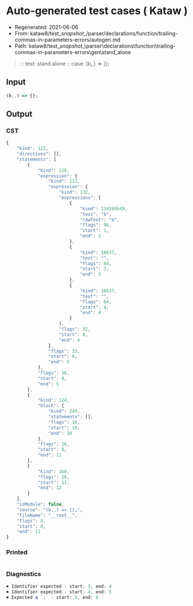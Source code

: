 # Auto-generated test cases ( Kataw )
- Regenerated: 2021-06-06
- From: kataw8/test\__snapshot__/parser/declarations/function/trailing-commas-in-parameters-errors/autogen.md
- Path: kataw8/test\__snapshot__\parser\declarations\function\trailing-commas-in-parameters-errors\gen\stand_alone
> :: test: stand alone
> :: case: (b,,) => {};
## Input

`````js
(b,,) => {};
`````
## Output

### CST

```javascript
{
    "kind": 122,
    "directives": [],
    "statements": [
        {
            "kind": 120,
            "expression": {
                "kind": 121,
                "expression": {
                    "kind": 132,
                    "expressions": [
                        {
                            "kind": 134299649,
                            "text": "b",
                            "rawText": "b",
                            "flags": 96,
                            "start": 1,
                            "end": 2
                        },
                        {
                            "kind": 16637,
                            "text": "",
                            "flags": 64,
                            "start": 3,
                            "end": 3
                        },
                        {
                            "kind": 16637,
                            "text": "",
                            "flags": 64,
                            "start": 4,
                            "end": 4
                        }
                    ],
                    "flags": 32,
                    "start": 0,
                    "end": 4
                },
                "flags": 32,
                "start": 0,
                "end": 5
            },
            "flags": 16,
            "start": 0,
            "end": 5
        },
        {
            "kind": 124,
            "block": {
                "kind": 249,
                "statements": [],
                "flags": 16,
                "start": 10,
                "end": 10
            },
            "flags": 16,
            "start": 8,
            "end": 11
        },
        {
            "kind": 168,
            "flags": 16,
            "start": 11,
            "end": 12
        }
    ],
    "isModule": false,
    "source": "(b,,) => {};",
    "fileName": "__root__",
    "flags": 0,
    "start": 0,
    "end": 12
}
```

### Printed

```javascript

```

### Diagnostics

```javascript
✖ Identifier expected - start: 3, end: 4
✖ Identifier expected - start: 4, end: 5
✖ Expected a `;` - start: 5, end: 8

```

